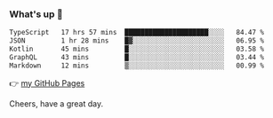### What's up 👋

<!--START_SECTION:waka-->

```txt
TypeScript   17 hrs 57 mins  █████████████████████░░░░   84.47 %
JSON         1 hr 28 mins    █▓░░░░░░░░░░░░░░░░░░░░░░░   06.95 %
Kotlin       45 mins         █░░░░░░░░░░░░░░░░░░░░░░░░   03.58 %
GraphQL      43 mins         █░░░░░░░░░░░░░░░░░░░░░░░░   03.44 %
Markdown     12 mins         ▒░░░░░░░░░░░░░░░░░░░░░░░░   00.99 %
```

<!--END_SECTION:waka-->

👉 [my GitHub Pages](https://ykzhukian.github.io)

Cheers, have a great day.


